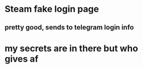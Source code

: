 # Steam fake login page

## pretty good, sends to telegram login info

# my secrets are in there but who gives af
